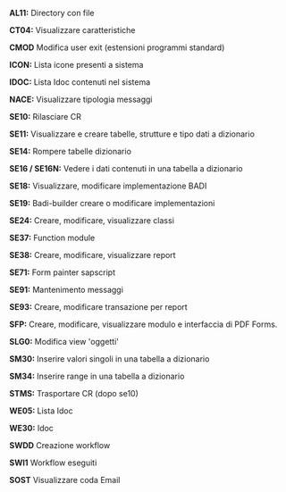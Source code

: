 **AL11:** Directory con file

**CT04:** Visualizzare caratteristiche

**CMOD** Modifica user exit (estensioni programmi standard)

**ICON:** Lista icone presenti a sistema

**IDOC:** Lista Idoc contenuti nel sistema

**NACE:** Visualizzare tipologia messaggi

**SE10:** Rilasciare CR

**SE11:** Visualizzare e creare tabelle, strutture e tipo dati a dizionario

**SE14:**  Rompere tabelle dizionario

**SE16 / SE16N:** Vedere i dati contenuti in una tabella a dizionario

**SE18:** Visualizzare, modificare implementazione BADI 

**SE19:** Badi-builder creare o modificare implementazioni

**SE24:** Creare, modificare, visualizzare classi

**SE37:** Function module

**SE38:** Creare, modificare, visualizzare report

**SE71:** Form painter sapscript

**SE91:**  Mantenimento messaggi

**SE93:** Creare, modificare transazione per report

**SFP:** Creare, modificare, visualizzare modulo e interfaccia di PDF Forms.

**SLG0:** Modifica view 'oggetti'

**SM30:** Inserire valori singoli in una tabella a dizionario

**SM34:** Inserire range in una tabella a dizionario

**STMS:** Trasportare CR (dopo se10)

**WE05:** Lista Idoc

**WE30:** Idoc

**SWDD** Creazione workflow

**SWI1** Workflow eseguiti

**SOST** Visualizzare coda Email
